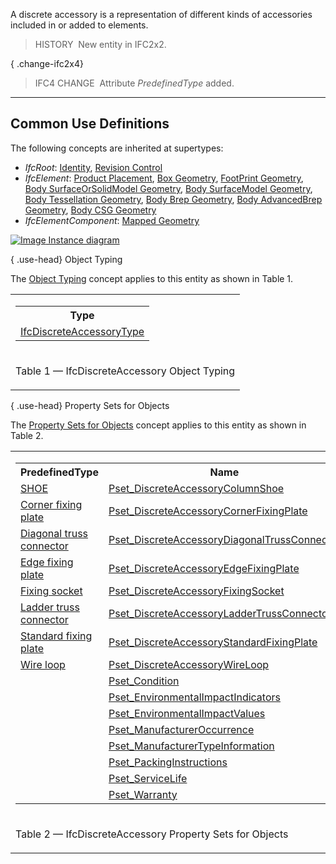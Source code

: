 ﻿A discrete accessory is a representation of different kinds of accessories included in or added to elements.

> HISTORY&nbsp; New entity in IFC2x2.

{ .change-ifc2x4}
> IFC4 CHANGE&nbsp; Attribute _PredefinedType_ added.

___
## Common Use Definitions
The following concepts are inherited at supertypes:

* _IfcRoot_: [Identity](../../templates/identity.htm), [Revision Control](../../templates/revision-control.htm)
* _IfcElement_: [Product Placement](../../templates/product-placement.htm), [Box Geometry](../../templates/box-geometry.htm), [FootPrint Geometry](../../templates/footprint-geometry.htm), [Body SurfaceOrSolidModel Geometry](../../templates/body-surfaceorsolidmodel-geometry.htm), [Body SurfaceModel Geometry](../../templates/body-surfacemodel-geometry.htm), [Body Tessellation Geometry](../../templates/body-tessellation-geometry.htm), [Body Brep Geometry](../../templates/body-brep-geometry.htm), [Body AdvancedBrep Geometry](../../templates/body-advancedbrep-geometry.htm), [Body CSG Geometry](../../templates/body-csg-geometry.htm)
* _IfcElementComponent_: [Mapped Geometry](../../templates/mapped-geometry.htm)

[![Image](../../../img/diagram.png)&nbsp;Instance diagram](../../../annex/annex-d/common-use-definitions/ifcdiscreteaccessory.htm)

{ .use-head}
Object Typing

The [Object Typing](../../templates/object-typing.htm) concept applies to this entity as shown in Table 1.

<table>
<tr><td>
<table class="gridtable">
<tr><th><b>Type</b></th></tr>
<tr><td><a href="../../ifcsharedcomponentelements/lexical/ifcdiscreteaccessorytype.htm">IfcDiscreteAccessoryType</a></td></tr>
</table>
</td></tr>
<tr><td><p class="table">Table 1 &mdash; IfcDiscreteAccessory Object Typing</p></td></tr></table>

  
  
{ .use-head}
Property Sets for Objects

The [Property Sets for Objects](../../templates/property-sets-for-objects.htm) concept applies to this entity as shown in Table 2.

<table>
<tr><td>
<table class="gridtable">
<tr><th><b>PredefinedType</b></th><th><b>Name</b></th></tr>
<tr><td><a href="../../ifcsharedcomponentelements/lexical/ifcdiscreteaccessorytypeenum.htm">SHOE</a></td><td><a href="../../psd/ifcsharedcomponentelements/Pset_DiscreteAccessoryColumnShoe.xml">Pset_DiscreteAccessoryColumnShoe</a></td></tr>
<tr><td><a href="../../ifcsharedcomponentelements/lexical/ifcdiscreteaccessorytypeenum.htm">Corner fixing plate</a></td><td><a href="../../psd/ifcsharedcomponentelements/Pset_DiscreteAccessoryCornerFixingPlate.xml">Pset_DiscreteAccessoryCornerFixingPlate</a></td></tr>
<tr><td><a href="../../ifcsharedcomponentelements/lexical/ifcdiscreteaccessorytypeenum.htm">Diagonal truss connector</a></td><td><a href="../../psd/ifcsharedcomponentelements/Pset_DiscreteAccessoryDiagonalTrussConnector.xml">Pset_DiscreteAccessoryDiagonalTrussConnector</a></td></tr>
<tr><td><a href="../../ifcsharedcomponentelements/lexical/ifcdiscreteaccessorytypeenum.htm">Edge fixing plate</a></td><td><a href="../../psd/ifcsharedcomponentelements/Pset_DiscreteAccessoryEdgeFixingPlate.xml">Pset_DiscreteAccessoryEdgeFixingPlate</a></td></tr>
<tr><td><a href="../../ifcsharedcomponentelements/lexical/ifcdiscreteaccessorytypeenum.htm">Fixing socket</a></td><td><a href="../../psd/ifcsharedcomponentelements/Pset_DiscreteAccessoryFixingSocket.xml">Pset_DiscreteAccessoryFixingSocket</a></td></tr>
<tr><td><a href="../../ifcsharedcomponentelements/lexical/ifcdiscreteaccessorytypeenum.htm">Ladder truss connector</a></td><td><a href="../../psd/ifcsharedcomponentelements/Pset_DiscreteAccessoryLadderTrussConnector.xml">Pset_DiscreteAccessoryLadderTrussConnector</a></td></tr>
<tr><td><a href="../../ifcsharedcomponentelements/lexical/ifcdiscreteaccessorytypeenum.htm">Standard fixing plate</a></td><td><a href="../../psd/ifcsharedcomponentelements/Pset_DiscreteAccessoryStandardFixingPlate.xml">Pset_DiscreteAccessoryStandardFixingPlate</a></td></tr>
<tr><td><a href="../../ifcsharedcomponentelements/lexical/ifcdiscreteaccessorytypeenum.htm">Wire loop</a></td><td><a href="../../psd/ifcsharedcomponentelements/Pset_DiscreteAccessoryWireLoop.xml">Pset_DiscreteAccessoryWireLoop</a></td></tr>
<tr><td>&nbsp;</td><td><a href="../../psd/ifcsharedfacilitieselements/Pset_Condition.xml">Pset_Condition</a></td></tr>
<tr><td>&nbsp;</td><td><a href="../../psd/ifcproductextension/Pset_EnvironmentalImpactIndicators.xml">Pset_EnvironmentalImpactIndicators</a></td></tr>
<tr><td>&nbsp;</td><td><a href="../../psd/ifcproductextension/Pset_EnvironmentalImpactValues.xml">Pset_EnvironmentalImpactValues</a></td></tr>
<tr><td>&nbsp;</td><td><a href="../../psd/ifcsharedfacilitieselements/Pset_ManufacturerOccurrence.xml">Pset_ManufacturerOccurrence</a></td></tr>
<tr><td>&nbsp;</td><td><a href="../../psd/ifcsharedfacilitieselements/Pset_ManufacturerTypeInformation.xml">Pset_ManufacturerTypeInformation</a></td></tr>
<tr><td>&nbsp;</td><td><a href="../../psd/ifcsharedmgmtelements/Pset_PackingInstructions.xml">Pset_PackingInstructions</a></td></tr>
<tr><td>&nbsp;</td><td><a href="../../psd/ifcsharedfacilitieselements/Pset_ServiceLife.xml">Pset_ServiceLife</a></td></tr>
<tr><td>&nbsp;</td><td><a href="../../psd/ifcsharedfacilitieselements/Pset_Warranty.xml">Pset_Warranty</a></td></tr>
</table>
</td></tr>
<tr><td><p class="table">Table 2 &mdash; IfcDiscreteAccessory Property Sets for Objects</p></td></tr></table>